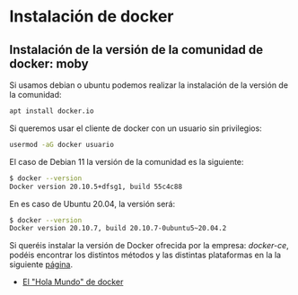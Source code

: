 # Instalación de docker

## Instalación de la versión de la comunidad de docker: moby

Si usamos debian o ubuntu podemos realizar la instalación de la versión de la comunidad:

```bash
apt install docker.io
```

Si queremos usar el cliente de docker con un usuario sin privilegios:

```bash
usermod -aG docker usuario
```

El caso de Debian 11 la versión de la comunidad es la siguiente:

```bash
$ docker --version
Docker version 20.10.5+dfsg1, build 55c4c88
```

En es caso de Ubuntu 20.04, la versión será:

```bash
$ docker --version
Docker version 20.10.7, build 20.10.7-0ubuntu5~20.04.2
```

Si queréis instalar la versión de Docker ofrecida por la empresa: *docker-ce*, podéis encontrar los distintos métodos y las distintas plataformas en la  la siguiente [página](https://docs.docker.com/get-docker/).

* [El "Hola Mundo" de docker](holamundo.md)
